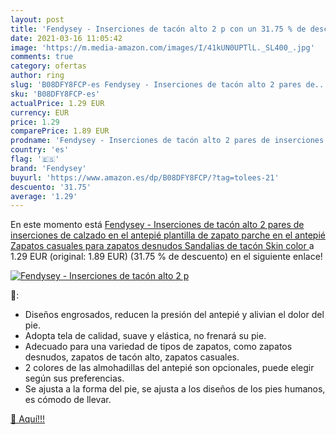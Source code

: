 ```yaml
---
layout: post
title: 'Fendysey - Inserciones de tacón alto 2 p con un 31.75 % de descuento'
date: 2021-03-16 11:05:42
image: 'https://m.media-amazon.com/images/I/41kUN0UPTlL._SL400_.jpg'
comments: true
category: ofertas
author: ring
slug: 'B08DFY8FCP-es Fendysey - Inserciones de tacón alto 2 pares de...'
sku: 'B08DFY8FCP-es'
actualPrice: 1.29 EUR
currency: EUR
price: 1.29
comparePrice: 1.89 EUR
prodname: 'Fendysey - Inserciones de tacón alto 2 pares de inserciones de calzado en el antepié  plantilla de zapato  parche en el antepié Zapatos casuales para zapatos desnudos Sandalias de tacón Skin color '
country: 'es'
flag: '🇪🇸'
brand: 'Fendysey'
buyurl: 'https://www.amazon.es/dp/B08DFY8FCP/?tag=tolees-21'
descuento: '31.75'
average: '1.29'
---
```


En este momento está [Fendysey - Inserciones de tacón alto 2 pares de inserciones de calzado en el antepié  plantilla de zapato  parche en el antepié Zapatos casuales para zapatos desnudos Sandalias de tacón Skin color ](https://www.amazon.es/dp/B08DFY8FCP/?tag=tolees-21) a 1.29 EUR (original: 1.89 EUR) (31.75 %  de descuento) en el siguiente enlace!

[![Fendysey - Inserciones de tacón alto 2 p](https://m.media-amazon.com/images/I/41kUN0UPTlL._SL400_.jpg)](https://www.amazon.es/dp/B08DFY8FCP/?tag=tolees-21)

🔎:

- Diseños engrosados, reducen la presión del antepié y alivian el dolor del pie.
- Adopta tela de calidad, suave y elástica, no frenará su pie.
- Adecuado para una variedad de tipos de zapatos, como zapatos desnudos, zapatos de tacón alto, zapatos casuales.
- 2 colores de las almohadillas del antepié son opcionales, puede elegir según sus preferencias.
- Se ajusta a la forma del pie, se ajusta a los diseños de los pies humanos, es cómodo de llevar.

[🛒 Aquí!!!](https://www.amazon.es/dp/B08DFY8FCP/?tag=tolees-21)
